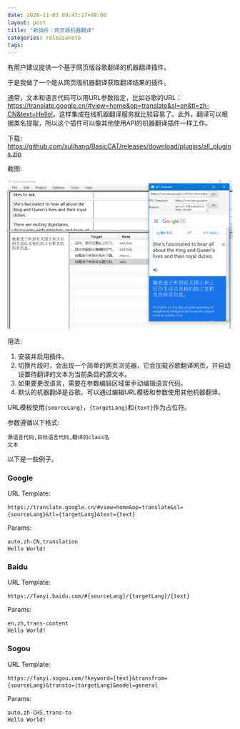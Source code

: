 ```yaml
---
date: 2020-11-03 09:47:17+08:00
layout: post
title: "新插件：网页版机器翻译"
categories: releasenote
tags:
---
```


有用户建议提供一个基于网页版谷歌翻译的机器翻译插件。

于是我做了一个能从网页版机器翻译获取翻译结果的插件。

通常，文本和语言代码可以用URL参数指定，比如谷歌的URL：<https://translate.google.cn/#view=home&op=translate&sl=en&tl=zh-CN&text=Hello!>。这样集成在线机器翻译服务就比较容易了。此外，翻译可以根据类名提取，所以这个插件可以像其他使用API的机器翻译插件一样工作。

下载: <https://github.com/xulihang/BasicCAT/releases/download/plugins/all_plugins.zip>

截图:

![](/album/basiccat_mtweb.png)

用法:

1. 安装并启用插件。
2. 切换片段时，会出现一个简单的网页浏览器，它会加载谷歌翻译网页，并自动设置待翻译的文本为当前条目的源文本。
3. 如果要更改语言，需要在参数编辑区域里手动编辑语言代码。
4. 默认的机器翻译是谷歌。可以通过编辑URL模板和参数使用其他机器翻译。

URL模板使用`{sourceLang}`，`{targetLang}`和`{text}`作为占位符。

参数遵循以下格式:

```
源语言代码,目标语言代码,翻译的class名
文本
```

以下是一些例子。

### Google

URL Template:

```
https://translate.google.cn/#view=home&op=translate&sl={sourceLang}&tl={targetLang}&text={text}
```

Params:

```
auto,zh-CN,translation
Hello World!
```

### Baidu

URL Template:

```
https://fanyi.baidu.com/#{sourceLang}/{targetLang}/{text}
```

Params:

```
en,zh,trans-content
Hello World!
```


### Sogou

URL Template:

```
https://fanyi.sogou.com/?keyword={text}&transfrom={sourceLang}&transto={targetLang}&model=general
```

Params:

```
auto,zh-CHS,trans-to
Hello World!
```

